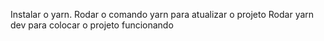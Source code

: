 Instalar o yarn.
Rodar o comando yarn para atualizar o projeto
Rodar yarn dev para colocar o projeto funcionando
